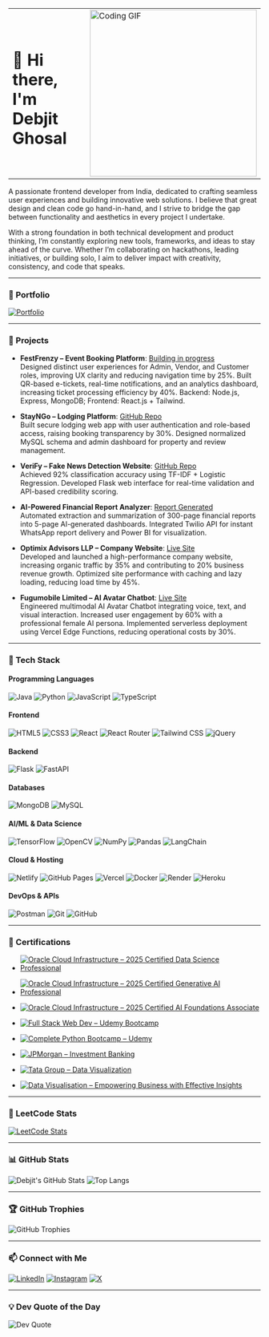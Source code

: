 <!-- 👋 Hi there, I'm Debjit Ghosal -->

<table>
  <tr>
    <td>
      <h1>👋 Hi there, I'm Debjit Ghosal</h1>
    </td>
    <td>
      <img src="https://media.giphy.com/media/qgQUggAC3Pfv687qPC/giphy.gif" width="333" alt="Coding GIF">
    </td>
  </tr>
</table>

A passionate frontend developer from India, dedicated to crafting seamless user experiences and building innovative web solutions. I believe that great design and clean code go hand-in-hand, and I strive to bridge the gap between functionality and aesthetics in every project I undertake.

With a strong foundation in both technical development and product thinking, I’m constantly exploring new tools, frameworks, and ideas to stay ahead of the curve. Whether I’m collaborating on hackathons, leading initiatives, or building solo, I aim to deliver impact with creativity, consistency, and code that speaks.

---

### 🔗 Portfolio

[![Portfolio](https://img.shields.io/badge/Portfolio-%F0%9F%93%8C-blue?style=for-the-badge)](https://portfolionew-eosin.vercel.app/)

---

### 🧠 Projects

- **FestFrenzy – Event Booking Platform**: [Building in progress](https://example-live-demo.com)   
  Designed distinct user experiences for Admin, Vendor, and Customer roles, improving UX clarity and reducing navigation time by 25%. Built QR-based e-tickets, real-time notifications, and an analytics dashboard, increasing ticket processing efficiency by 40%. Backend: Node.js, Express, MongoDB; Frontend: React.js + Tailwind.

- **StayNGo – Lodging Platform**: [GitHub Repo](https://github.com/debjitghosal/StayNGo)  
  Built secure lodging web app with user authentication and role-based access, raising booking transparency by 30%. Designed normalized MySQL schema and admin dashboard for property and review management.

- **VeriFy – Fake News Detection Website**: [GitHub Repo](https://github.com/debjitghosal/Fake_News_Detector)  
  Achieved 92% classification accuracy using TF-IDF + Logistic Regression. Developed Flask web interface for real-time validation and API-based credibility scoring.

- **AI-Powered Financial Report Analyzer**: [Report Generated](https://drive.google.com/file/d/1Fa8-eeLM0a6syK1Cd0lQKb-8D3uDExOy/view?usp=drive_link)  
  Automated extraction and summarization of 300-page financial reports into 5-page AI-generated dashboards. Integrated Twilio API for instant WhatsApp report delivery and Power BI for visualization.

- **Optimix Advisors LLP – Company Website**: [Live Site](http://optimixadvisors.com/)  
  Developed and launched a high-performance company website, increasing organic traffic by 35% and contributing to 20% business revenue growth. Optimized site performance with caching and lazy loading, reducing load time by 45%.

- **Fugumobile Limited – AI Avatar Chatbot**: [Live Site](https://www.fugumobile.com/)  
  Engineered multimodal AI Avatar Chatbot integrating voice, text, and visual interaction. Increased user engagement by 60% with a professional female AI persona. Implemented serverless deployment using Vercel Edge Functions, reducing operational costs by 30%.

---

### 🧰 Tech Stack

#### Programming Languages  
![Java](https://img.shields.io/badge/Java-ED8B00?style=for-the-badge&logo=java&logoColor=white)
![Python](https://img.shields.io/badge/Python-3776AB?style=for-the-badge&logo=python&logoColor=white)
![JavaScript](https://img.shields.io/badge/JavaScript-F7DF1E?style=for-the-badge&logo=javascript&logoColor=black)
![TypeScript](https://img.shields.io/badge/TypeScript-007ACC?style=for-the-badge&logo=typescript&logoColor=white)

#### Frontend  
![HTML5](https://img.shields.io/badge/HTML5-E34F26?style=for-the-badge&logo=html5&logoColor=white)
![CSS3](https://img.shields.io/badge/CSS3-1572B6?style=for-the-badge&logo=css3&logoColor=white)
![React](https://img.shields.io/badge/React-20232A?style=for-the-badge&logo=react&logoColor=61DAFB)
![React Router](https://img.shields.io/badge/React_Router-CA4245?style=for-the-badge&logo=react-router&logoColor=white)
![Tailwind CSS](https://img.shields.io/badge/Tailwind_CSS-38B2AC?style=for-the-badge&logo=tailwind-css&logoColor=white)
![jQuery](https://img.shields.io/badge/jQuery-0769AD?style=for-the-badge&logo=jquery&logoColor=white)

#### Backend  
![Flask](https://img.shields.io/badge/Flask-000000?style=for-the-badge&logo=flask&logoColor=white)
![FastAPI](https://img.shields.io/badge/FastAPI-009688?style=for-the-badge&logo=fastapi&logoColor=white)

#### Databases  
![MongoDB](https://img.shields.io/badge/MongoDB-4EA94B?style=for-the-badge&logo=mongodb&logoColor=white)
![MySQL](https://img.shields.io/badge/MySQL-005C84?style=for-the-badge&logo=mysql&logoColor=white)

#### AI/ML & Data Science  
![TensorFlow](https://img.shields.io/badge/TensorFlow-FF6F00?style=for-the-badge&logo=tensorflow&logoColor=white)
![OpenCV](https://img.shields.io/badge/OpenCV-5C3EE8?style=for-the-badge&logo=opencv&logoColor=white)
![NumPy](https://img.shields.io/badge/NumPy-013243?style=for-the-badge&logo=numpy&logoColor=white)
![Pandas](https://img.shields.io/badge/Pandas-150458?style=for-the-badge&logo=pandas&logoColor=white)
![LangChain](https://img.shields.io/badge/LangChain-2e2e2e?style=for-the-badge)

#### Cloud & Hosting  
![Netlify](https://img.shields.io/badge/Netlify-00C7B7?style=for-the-badge&logo=netlify&logoColor=white)
![GitHub Pages](https://img.shields.io/badge/GitHub_Pages-222222?style=for-the-badge&logo=github&logoColor=white)
![Vercel](https://img.shields.io/badge/Vercel-000000?style=for-the-badge&logo=vercel&logoColor=white)
![Docker](https://img.shields.io/badge/Docker-2496ED?style=for-the-badge&logo=docker&logoColor=white)
![Render](https://img.shields.io/badge/Render-FF3E00?style=for-the-badge&logo=render&logoColor=white)
![Heroku](https://img.shields.io/badge/Heroku-430098?style=for-the-badge&logo=heroku&logoColor=white)

#### DevOps & APIs  
![Postman](https://img.shields.io/badge/Postman-FF6C37?style=for-the-badge&logo=postman&logoColor=white)
![Git](https://img.shields.io/badge/Git-F05032?style=for-the-badge&logo=git&logoColor=white)
![GitHub](https://img.shields.io/badge/GitHub-181717?style=for-the-badge&logo=github)

---

### 📜 Certifications

- [![Oracle Cloud Infrastructure – 2025 Certified Data Science Professional](https://img.shields.io/badge/Oracle_Cloud-Data_Science_Pro-FF0000?style=for-the-badge&logo=oracle&logoColor=white)](https://catalog-education.oracle.com/ords/certview/sharebadge?id=24EA53BE5C3E481BC4E1D3F7335FE64ECD58E456513870E73F0E2983977C9CDC)

- [![Oracle Cloud Infrastructure – 2025 Certified Generative AI Professional](https://img.shields.io/badge/Oracle_Cloud-Generative_AI_Pro-FF0000?style=for-the-badge&logo=oracle&logoColor=white)](https://catalog-education.oracle.com/ords/certview/sharebadge?id=8762FCBD2370F5701E4FC4DB75BE6EF07672B99FF72742BBD70B453C0092422F)

- [![Oracle Cloud Infrastructure – 2025 Certified AI Foundations Associate](https://img.shields.io/badge/Oracle_Cloud-AI_Foundations-FF0000?style=for-the-badge&logo=oracle&logoColor=white)](https://catalog-education.oracle.com/ords/certview/sharebadge?id=697CEE996CFB7EAF668C098C194F53C461B1568C6FE16E678E61EF3B0BCD1CD8)

- [![Full Stack Web Dev – Udemy Bootcamp](https://img.shields.io/badge/Udemy-Full--Stack--Bootcamp-02b875?style=for-the-badge&logo=udemy&logoColor=white)](https://www.udemy.com/certificate/UC-d63e68af-e337-4aa0-bc94-4dd0c2cee941/)

- [![Complete Python Bootcamp – Udemy](https://img.shields.io/badge/Udemy-Python_Bootcamp-02b875?style=for-the-badge&logo=udemy&logoColor=white)](https://www.udemy.com/certificate/UC-7ed9f0bc-20a0-4f27-bd41-f62f68e29102/)

- [![JPMorgan – Investment Banking](https://img.shields.io/badge/JP%20Morgan-Investment_Banking-003087?style=for-the-badge&logo=jpmorgan&logoColor=white)](https://forage-uploads-prod.s3.amazonaws.com/completion-certificates/ZtgA28qyexifyEdHE/YD2kY95RQxQtXxFTS_ZtgA28qyexifyEdHE_ZQvae2SSp8YEh7mRM_1743927797748_completion_certificate.pdf)

- [![Tata Group – Data Visualization](https://img.shields.io/badge/Tata-Data_Visualization-1c75bc?style=for-the-badge&logo=tata&logoColor=white)](https://example.com/tata-certificate)

- [![Data Visualisation – Empowering Business with Effective Insights](https://img.shields.io/badge/Forage-Data_Visualisation-FF9900?style=for-the-badge&logo=forage&logoColor=white)](https://forage-uploads-prod.s3.amazonaws.com/completion-certificates/ifobHAoMjQs9s6bKS/MyXvBcppsW2FkNYCX_ifobHAoMjQs9s6bKS_ZQvae2SSp8YEh7mRM_1743918996940_completion_certificate.pdf)


---

### 🧩 LeetCode Stats

[![LeetCode Stats](https://leetcard.jacoblin.cool/debjitghosal?theme=forest&font=Timmana&ext=heatmap)](https://leetcode.com/debjitghosal)

---
### 📊 GitHub Stats

![Debjit's GitHub Stats](https://github-readme-stats.vercel.app/api?username=debjitghosal&show_icons=true&theme=radical)
![Top Langs](https://github-readme-stats.vercel.app/api/top-langs/?username=debjitghosal&layout=compact&theme=radical)

---

### 🏆 GitHub Trophies

![GitHub Trophies](https://github-profile-trophy.vercel.app/?username=debjitghosal&theme=onedark)

---

### 📫 Connect with Me

[![LinkedIn](https://img.shields.io/badge/LinkedIn-%230077B5.svg?style=for-the-badge&logo=linkedin&logoColor=white)](https://www.linkedin.com/in/debjitghosal/)
[![Instagram](https://img.shields.io/badge/Instagram-%23E4405F.svg?style=for-the-badge&logo=instagram&logoColor=white)](https://instagram.com/debjit.ghosal)
[![X](https://img.shields.io/badge/X-%231DA1F2.svg?style=for-the-badge&logo=x&logoColor=white)](https://x.com/debjit_ghosal1)

---

### 💡 Dev Quote of the Day

![Dev Quote](https://quotes-github-readme.vercel.app/api?type=horizontal&theme=dark)
